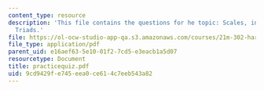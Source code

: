 ```yaml
---
content_type: resource
description: 'This file contains the questions for he topic: Scales, intervals, and
  Triads.'
file: https://ol-ocw-studio-app-qa.s3.amazonaws.com/courses/21m-302-harmony-and-counterpoint-ii-spring-2005/9cd9429fe745eea0ce614c7eeb543a82_practicequiz.pdf
file_type: application/pdf
parent_uid: e16aef63-5e10-01f2-7cd5-e3eacb1a5d07
resourcetype: Document
title: practicequiz.pdf
uid: 9cd9429f-e745-eea0-ce61-4c7eeb543a82
---
```

